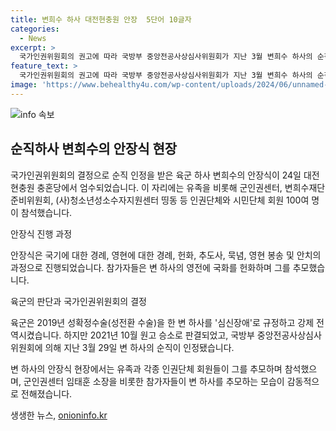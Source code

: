 ```yaml
---
title: 변희수 하사 대전현충원 안장  5단어 10글자
categories:
  - News
excerpt: >
  국가인권위원회의 권고에 따라 국방부 중앙전공사상심사위원회가 지난 3월 변희수 하사의 순직을 인정했다. 변 하사는 2019년 성전환 수술 후 심신장애로 강제 전역되었고, 이에 행정소송을 진행했으나 2021년 사망까지 지속됐다. 그 후 2021년 10월에 원고 승소 판결을 받았고, 2022년 12월에는 국가인권위원회의 재심사를 거쳐 순직이 인정됐다. 변 하사의 안장식은 유족과 100여 명의 참석자들이 함께했고, 성소수자 인권을 위해 노력한 공대위 단체들에게 감사를 전했다. (150자)
feature_text: >
  국가인권위원회의 권고에 따라 국방부 중앙전공사상심사위원회가 지난 3월 변희수 하사의 순직을 인정했다. 변 하사는 2019년 성전환 수술 후 심신장애로 강제 전역되었고, 이에 행정소송을 진행했으나 2021년 사망까지 지속됐다. 그 후 2021년 10월에 원고 승소 판결을 받았고, 2022년 12월에는 국가인권위원회의 재심사를 거쳐 순직이 인정됐다. 변 하사의 안장식은 유족과 100여 명의 참석자들이 함께했고, 성소수자 인권을 위해 노력한 공대위 단체들에게 감사를 전했다. (150자)
image: 'https://www.behealthy4u.com/wp-content/uploads/2024/06/unnamed-file.png'
---
```


<p><img src="https://www.behealthy4u.com/wp-content/uploads/2024/06/unnamed-file.png" alt="info 속보" /></p>

<h2 data-ke-size="size26">순직하사 변희수의 안장식 현장</h2>

<p>국가인권위원회의 결정으로 순직 인정을 받은 육군 하사 변희수의 안장식이 24일 대전현충원 충혼당에서 엄수되었습니다. 이 자리에는 유족을 비롯해 군인권센터, 변희수재단 준비위원회, (사)청소년성소수자지원센터 띵동 등 인권단체와 시민단체 회원 100여 명이 참석했습니다.</p>

<p data-ke-size="size16">안장식 진행 과정</p>

<p>안장식은 국기에 대한 경례, 영현에 대한 경례, 헌화, 추도사, 묵념, 영현 봉송 및 안치의 과정으로 진행되었습니다. 참가자들은 변 하사의 영전에 국화를 헌화하며 그를 추모했습니다.</p>

<p data-ke-size="size16">육군의 판단과 국가인권위원회의 결정</p>

<p>육군은 2019년 성확정수술(성전환 수술)을 한 변 하사를 '심신장애'로 규정하고 강제 전역시켰습니다. 하지만 2021년 10월 원고 승소로 판결되었고, 국방부 중앙전공사상심사위원회에 의해 지난 3월 29일 변 하사의 순직이 인정됐습니다.</p>

<p>변 하사의 안장식 현장에서는 유족과 각종 인권단체 회원들이 그를 추모하며 참석했으며, 군인권센터 임태훈 소장을 비롯한 참가자들이 변 하사를 추모하는 모습이 감동적으로 전해졌습니다.</p>
생생한 뉴스, <a href="https://onioninfo.kr" rel="dofollow">onioninfo.kr</a>


